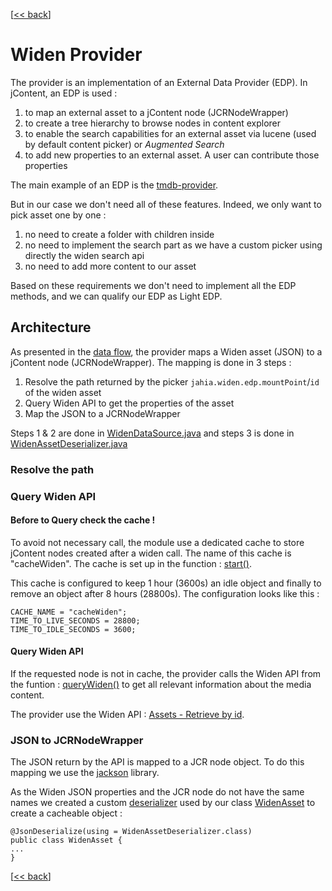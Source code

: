 \[[<< back](../../README.md)\]
# Widen Provider
The provider is an implementation of an External Data Provider (EDP).
In jContent, an EDP is used :
1. to map an external asset to a jContent node (JCRNodeWrapper)
2. to create a tree hierarchy to browse nodes in content explorer
3. to enable the search capabilities for an external asset via lucene (used by default content picker)
or *Augmented Search*
4. to add new properties to an external asset. A user can contribute those properties

The main example of an EDP is the [tmdb-provider](https://github.com/Jahia/tmdb-provider).

But in our case we don't need all of these features. Indeed, we only want to pick asset one by one :
1. no need to create a folder with children inside
1. no need to implement the search part as we have a custom picker using directly the widen search api
1. no need to add more content to our asset

Based on these requirements we don't need to implement all the EDP methods, and we can qualify our
EDP as Light EDP.

## Architecture

As presented in the [data flow](../../README.md#data-flow), the provider maps a Widen asset (JSON) to a jContent node (JCRNodeWrapper).
The mapping is done in 3 steps :
1. Resolve the path returned by the picker `jahia.widen.edp.mountPoint`/`id` of the widen asset
2. Query Widen API to get the properties of the asset
3. Map the JSON to a JCRNodeWrapper

Steps 1 & 2 are done in [WidenDataSource.java](../../src/main/java/org/jahia/se/modules/widenprovider/WidenDataSource.java)
and steps 3 is done in [WidenAssetDeserializer.java](../../src/main/java/org/jahia/se/modules/widenprovider/model/WidenAssetDeserializer.java)
### Resolve the path

### Query Widen API

#### Before to Query check the cache !
To avoid not necessary call, the module use a dedicated
cache to store jContent nodes created after a widen call. The name of this cache is "cacheWiden".
The cache is set up in the function :
[start()](../../src/main/java/org/jahia/se/modules/widenprovider/WidenDataSource.java).

This cache is configured to keep 1 hour (3600s) an idle object and finally to remove an object after 8 hours (28800s).
The configuration looks like this :
```
CACHE_NAME = "cacheWiden";
TIME_TO_LIVE_SECONDS = 28800;
TIME_TO_IDLE_SECONDS = 3600;
```

#### Query Widen API
If the requested node is not in cache, the provider calls the Widen API from the funtion : [queryWiden()](../../src/main/java/org/jahia/se/modules/widenprovider/WidenDataSource.java)
to get all relevant information about the media content.

The provider use the Widen API : [Assets - Retrieve by id](https://widenv2.docs.apiary.io/#reference/assets/assets/retrieve-by-id).


### JSON to JCRNodeWrapper
The JSON return by the API is mapped to a JCR node object. To do this mapping we use the [jackson](https://github.com/FasterXML/jackson) library.

As the Widen JSON properties and the JCR node do not have the same names we created a custom
[deserializer](../../src/main/java/org/jahia/se/modules/widenprovider/model/WidenAssetDeserializer.java)
used by our class [WidenAsset](../../src/main/java/org/jahia/se/modules/widenprovider/model/WidenAsset.java)
to create a cacheable object :
```
@JsonDeserialize(using = WidenAssetDeserializer.class)
public class WidenAsset {
...
}
```



\[[<< back](../../README.md)\]